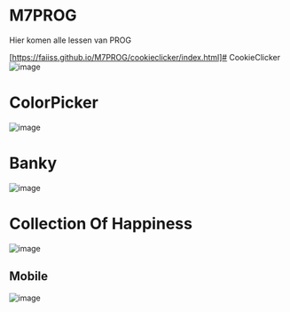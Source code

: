 # M7PROG 
Hier komen alle lessen van PROG

[https://faiiss.github.io/M7PROG/cookieclicker/index.html]# CookieClicker
![image](https://user-images.githubusercontent.com/90894837/228517819-089935ce-29e7-42f2-8001-09a7998b7dc4.png)


# ColorPicker
![image](https://user-images.githubusercontent.com/90894837/228517511-728a84be-dead-4f82-b07b-54851d565b05.png)


# Banky
![image](https://user-images.githubusercontent.com/90894837/228517165-8e8d5f75-aedc-42af-bb94-c3a9622054f0.png)

# Collection Of Happiness
![image](https://user-images.githubusercontent.com/90894837/233369045-70cfcd15-36d4-4b24-b60b-4b73a3323661.png)

## Mobile 
![image](https://user-images.githubusercontent.com/90894837/233369135-f95e3c28-6e9a-4335-83bd-096c5d5d1362.png)

